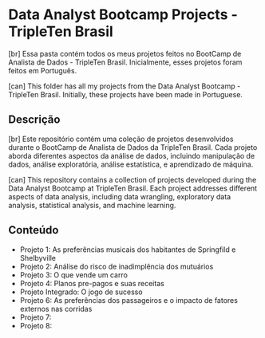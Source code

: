 # Data Analyst Bootcamp Projects - TripleTen Brasil

[br] Essa pasta contém todos os meus projetos feitos no BootCamp de Analista de Dados - TripleTen Brasil. Inicialmente, esses projetos foram feitos em Português. 

[can] This folder has all my projects from the Data Analyst Bootcamp - TripleTen Brasil. Initially, these projects have been made in Portuguese.

## Descrição

[br] Este repositório contém uma coleção de projetos desenvolvidos durante o BootCamp de Analista de Dados da TripleTen Brasil. Cada projeto aborda diferentes aspectos da análise de dados, incluindo manipulação de dados, análise exploratória, análise estatística, e aprendizado de máquina.

[can] This repository contains a collection of projects developed during the Data Analyst Bootcamp at TripleTen Brasil. Each project addresses different aspects of data analysis, including data wrangling, exploratory data analysis, statistical analysis, and machine learning.

## Conteúdo

- Projeto 1: As preferências musicais dos habitantes de Springfild e Shelbyville
- Projeto 2: Análise do risco de inadimplência dos mutuários
- Projeto 3: O que vende um carro
- Projeto 4: Planos pre-pagos e suas receitas
- Projeto Integrado: O jogo de sucesso
- Projeto 6: As preferências dos passageiros e o impacto de fatores externos nas corridas
- Projeto 7:
- Projeto 8:
